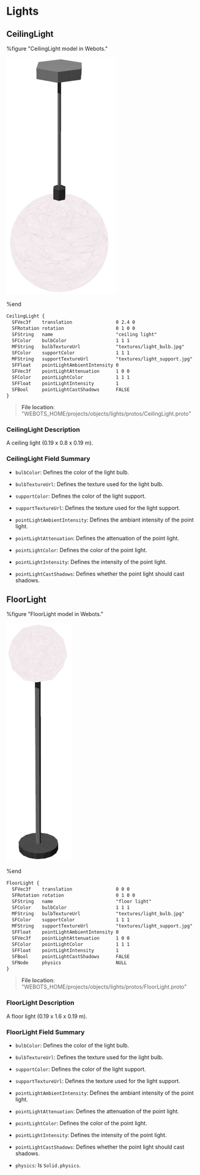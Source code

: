 # Lights

## CeilingLight

%figure "CeilingLight model in Webots."

![CeilingLight](images/objects/lights/CeilingLight/model.png)

%end

```
CeilingLight {
  SFVec3f    translation                0 2.4 0
  SFRotation rotation                   0 1 0 0
  SFString   name                       "ceiling light"
  SFColor    bulbColor                  1 1 1                         
  MFString   bulbTextureUrl             "textures/light_bulb.jpg"     
  SFColor    supportColor               1 1 1                         
  MFString   supportTextureUrl          "textures/light_support.jpg"  
  SFFloat    pointLightAmbientIntensity 0                             
  SFVec3f    pointLightAttenuation      1 0 0                         
  SFColor    pointLightColor            1 1 1                         
  SFFloat    pointLightIntensity        1                             
  SFBool     pointLightCastShadows      FALSE                         
}
```

> **File location**: "WEBOTS\_HOME/projects/objects/lights/protos/CeilingLight.proto"

### CeilingLight Description

A ceiling light (0.19 x 0.8 x 0.19 m).

### CeilingLight Field Summary

- `bulbColor`: Defines the color of the light bulb.

- `bulbTextureUrl`: Defines the texture used for the light bulb.

- `supportColor`: Defines the color of the light support.

- `supportTextureUrl`: Defines the texture used for the light support.

- `pointLightAmbientIntensity`: Defines the ambiant intensity of the point light.

- `pointLightAttenuation`: Defines the attenuation of the point light.

- `pointLightColor`: Defines the color of the point light.

- `pointLightIntensity`: Defines the intensity of the point light.

- `pointLightCastShadows`: Defines whether the point light should cast shadows.

## FloorLight

%figure "FloorLight model in Webots."

![FloorLight](images/objects/lights/FloorLight/model.png)

%end

```
FloorLight {
  SFVec3f    translation                0 0 0
  SFRotation rotation                   0 1 0 0
  SFString   name                       "floor light"
  SFColor    bulbColor                  1 1 1                         
  MFString   bulbTextureUrl             "textures/light_bulb.jpg"     
  SFColor    supportColor               1 1 1                         
  MFString   supportTextureUrl          "textures/light_support.jpg"  
  SFFloat    pointLightAmbientIntensity 0                             
  SFVec3f    pointLightAttenuation      1 0 0                         
  SFColor    pointLightColor            1 1 1                         
  SFFloat    pointLightIntensity        1                             
  SFBool     pointLightCastShadows      FALSE                         
  SFNode     physics                    NULL                          
}
```

> **File location**: "WEBOTS\_HOME/projects/objects/lights/protos/FloorLight.proto"

### FloorLight Description

A floor light (0.19 x 1.6 x 0.19 m).

### FloorLight Field Summary

- `bulbColor`: Defines the color of the light bulb.

- `bulbTextureUrl`: Defines the texture used for the light bulb.

- `supportColor`: Defines the color of the light support.

- `supportTextureUrl`: Defines the texture used for the light support.

- `pointLightAmbientIntensity`: Defines the ambiant intensity of the point light.

- `pointLightAttenuation`: Defines the attenuation of the point light.

- `pointLightColor`: Defines the color of the point light.

- `pointLightIntensity`: Defines the intensity of the point light.

- `pointLightCastShadows`: Defines whether the point light should cast shadows.

- `physics`: Is `Solid.physics`.

